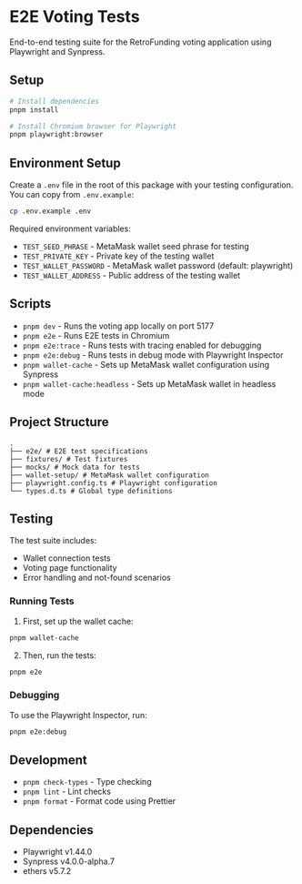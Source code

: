# E2E Voting Tests

End-to-end testing suite for the RetroFunding voting application using Playwright and Synpress.

## Setup

```bash
# Install dependencies
pnpm install

# Install Chromium browser for Playwright
pnpm playwright:browser

```

## Environment Setup

Create a `.env` file in the root of this package with your testing configuration. You can copy from `.env.example`:

```bash
cp .env.example .env
```

Required environment variables:

- `TEST_SEED_PHRASE` - MetaMask wallet seed phrase for testing
- `TEST_PRIVATE_KEY` - Private key of the testing wallet
- `TEST_WALLET_PASSWORD` - MetaMask wallet password (default: playwright)
- `TEST_WALLET_ADDRESS` - Public address of the testing wallet

## Scripts

- `pnpm dev` - Runs the voting app locally on port 5177
- `pnpm e2e` - Runs E2E tests in Chromium
- `pnpm e2e:trace` - Runs tests with tracing enabled for debugging
- `pnpm e2e:debug` - Runs tests in debug mode with Playwright Inspector
- `pnpm wallet-cache` - Sets up MetaMask wallet configuration using Synpress
- `pnpm wallet-cache:headless` - Sets up MetaMask wallet in headless mode

## Project Structure

```
.
├── e2e/ # E2E test specifications
├── fixtures/ # Test fixtures
├── mocks/ # Mock data for tests
├── wallet-setup/ # MetaMask wallet configuration
├── playwright.config.ts # Playwright configuration
└── types.d.ts # Global type definitions
```

## Testing

The test suite includes:

- Wallet connection tests
- Voting page functionality
- Error handling and not-found scenarios

### Running Tests

1. First, set up the wallet cache:

```bash
pnpm wallet-cache
```

2. Then, run the tests:

```bash
pnpm e2e
```

### Debugging

To use the Playwright Inspector, run:

```bash
pnpm e2e:debug
```

## Development

- `pnpm check-types` - Type checking
- `pnpm lint` - Lint checks
- `pnpm format` - Format code using Prettier

## Dependencies

- Playwright v1.44.0
- Synpress v4.0.0-alpha.7
- ethers v5.7.2
